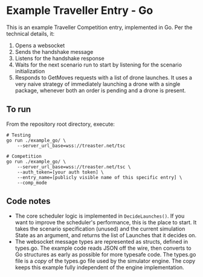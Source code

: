 # Example Traveller Entry - Go

This is an example Traveller Competition entry, implemented in Go. Per the technical details, it:
1. Opens a websocket
1. Sends the handshake message
1. Listens for the handshake response
1. Waits for the next scenario run to start by listening for the scenario initialization
1. Responds to GetMoves requests with a list of drone launches. It uses a very naive strategy of immediately launching a drone with a single package, whenever both an order is pending and a drone is present.

## To run

From the repository root directory, execute:
```
# Testing
go run ./example_go/ \
    --server_url_base=wss://treaster.net/tsc

# Competition
go run ./example_go/ \
    --server_url_base=wss://treaster.net/tsc \
    --auth_token=[your auth token] \
    --entry_name=[publicly visible name of this specific entry] \
    --comp_mode
```

## Code notes
* The core scheduler logic is implemented in `DecideLaunches()`. If you want to improve the scheduler's performance, this is the place to start. It takes the scenario specification (unused) and the current simulation State as an argument, and returns the list of Launches that it decides on.
* The websocket message types are represented as structs, defined in types.go. The example code reads JSON off the wire, then converts to Go structures as early as possible for more typesafe code. The types.go file is a *copy* of the types.go file used by the simulator engine. The copy keeps this example fully independent of the engine implementation.

